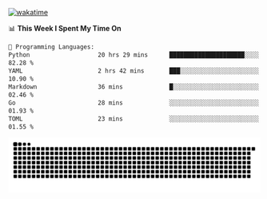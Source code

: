 [![wakatime](https://wakatime.com/badge/user/384f91c6-4eee-411f-8f3b-1b691f58a544.svg)](https://wakatime.com/@384f91c6-4eee-411f-8f3b-1b691f58a544)

<!--START_SECTION:waka-->
📊 **This Week I Spent My Time On** 

```text
💬 Programming Languages: 
Python                   20 hrs 29 mins      █████████████████████░░░░   82.28 % 
YAML                     2 hrs 42 mins       ███░░░░░░░░░░░░░░░░░░░░░░   10.90 % 
Markdown                 36 mins             █░░░░░░░░░░░░░░░░░░░░░░░░   02.46 % 
Go                       28 mins             ░░░░░░░░░░░░░░░░░░░░░░░░░   01.93 % 
TOML                     23 mins             ░░░░░░░░░░░░░░░░░░░░░░░░░   01.55 % 
```


<!--END_SECTION:waka-->

<picture>
  <source media="(prefers-color-scheme: dark)" srcset="https://raw.githubusercontent.com/fuwx295/fuwx295/output/github-contribution-grid-snake-dark.svg">
  <source media="(prefers-color-scheme: light)" srcset="https://raw.githubusercontent.com/fuwx295/fuwx295/output/github-contribution-grid-snake.svg">
  <img alt="github contribution grid snake animation" src="https://raw.githubusercontent.com/fuwx295/fuwx295/output/github-contribution-grid-snake.svg">
</picture>
